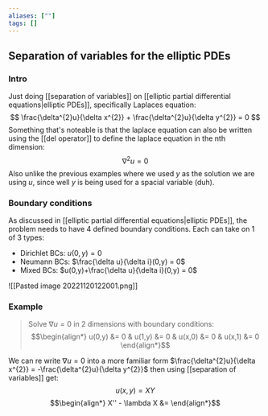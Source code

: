 ```yaml
---
aliases: [""]
tags: []
---
```


## Separation of variables for the elliptic PDEs
### Intro
Just doing [[separation of variables]] on [[elliptic partial differential equations|elliptic PDEs]], specifically Laplaces equation:
$$ \frac{\delta^{2}u}{\delta x^{2}} + \frac{\delta^{2}u}{\delta y^{2}} = 0 $$
Something that's noteable is that the laplace equation can also be written using the [[del operator]] to define the laplace equation in the nth dimension:
$$ \nabla^{2} u = 0 $$
Also unlike the previous examples where we used $y$ as the solution we are using $u$, since well $y$ is being used for a spacial variable (duh).

### Boundary conditions
As discussed in [[elliptic partial differential equations|elliptic PDEs]], the problem needs to have 4 defined boundary conditions. Each can take on 1 of 3 types:
- Dirichlet BCs: $u(0,y) = 0$
- Neumann BCs: $\frac{\delta u}{\delta i}(0,y) = 0$
- Mixed BCs: $u(0,y)+\frac{\delta u}{\delta i}(0,y) = 0$

![[Pasted image 20221120122001.png]]

### Example
> Solve $\nabla u=0$ in 2 dimensions with boundary conditions:
> $$\begin{align*} u(0,y) &= 0 & u(1,y) &= 0 & u(x,0) &= 0 & u(x,1) &= 0 \end{align*}$$

We can re write $\nabla u=0$ into a more familiar form $\frac{\delta^{2}u}{\delta x^{2}} = -\frac{\delta^{2}u}{\delta y^{2}}$ then using [[separation of variables]] get:
$$ u(x,y) = XY $$
$$\begin{align*}
X'' - \lambda X &= 
\end{align*}$$

